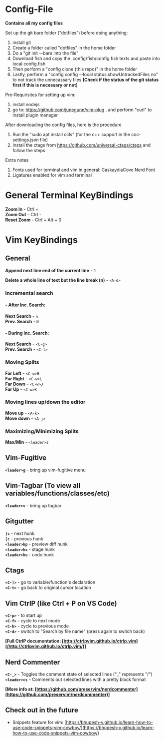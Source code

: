 # Config-File
**Contains all my config files** 

Set up the git bare folder ("dotfiles") before doing anything:
1. install git
2. Create a folder called "dotfiles" in the home folder
3. Do a "git init --bare into the file"
4. Download fish and copy the .config/fish/config.fish texts and paste into local config.fish
5. Then perform a "config clone {this repo}" in the home folder
6. Lastly, perform a "config config --local status.showUntrackedFiles no" to not track the unnecassary files **[Check if the status of the git status first if this is necessary or not]**

Pre-Requirsites for setting up vim:
1. install nodejs
2. go to: https://github.com/junegunn/vim-plug , and perform "curl" to install plugin manager

After downloading the config files, here is the procedure

1. Run the "sudo apt install ccls" (for the c++ support in the coc-settings.json file)
2. Install the ctags from https://github.com/universal-ctags/ctags and follow the steps

Extra notes

1. Fonts used for terminal and vim in general: CaskaydiaCove Nerd Font
2. Ligatures enabled for vim and terminal

# General Terminal KeyBindings
**Zoom In** - Ctrl +  
**Zoom Out** - Ctrl -  
**Reset Zoom** - Ctrl + Alt + 0  
# Vim KeyBindings 
## General
**Append next line end of the current line** - `J`   

**Delete a whole line of text but the line break (n)** - `<A-d>`

### Incremental search

#### - After Inc. Search:
**Next Search** - `n`  
**Prev. Search** - `N`
#### - During Inc. Search:
**Next Search** - `<C-g>`  
**Prev. Search** - `<C-t>` 


### Moving Splits
**Far Left** - `<C-w>H`  
**Far Right** - `<C-w>L`  
**Far Down** - `<C-w>J`  
**Far Up** - `<C-w>K`    

### Moving lines up/down the editor

**Move up** - `<A-k>`  
**Move down** - `<A-j>`

### Maximizing/Minimizing Splits

**Max/Min** - `<leader>z`
## Vim-Fugitive
**`<leader>g`** - bring up vim-fugitive menu

## Vim-Tagbar (To view all variables/functions/classes/etc)
**`<leader>v`** - bring up tagbar 
## Gitgutter
**`]c`** - next hunk  
**`[c`** - previous hunk  
**`<leader>hp`** - preview diff hunk  
**`<leader>hs`** - stage hunk  
**`<leader>hu`** - undo hunk
## Ctags
**`<C-]>`** - go to variable/function's declaration  
**`<C-t>`** - go back to original cursor location

## Vim CtrlP (like Ctrl + P on VS Code)
**`<C-p>`** - to start up  
**`<C-f>`** - cycle to next mode  
**`<C-b>`** - cycle to previous mode  
**`<C-d>`** - switch to "Search by file name" (press again to switch back)

**[Full CtrlP documentation: [http://ctrlpvim.github.io/ctrlp.vim](/http://ctrlpvim.github.io/ctrlp.vim/)]**

## Nerd Commenter
**`<C-_>`** - Toggles the comment state of selected lines ("_" represents "/")  
**`<leader>cs`** - Comments out selected lines with a pretty block format  

**[More info at: [https://github.com/preservim/nerdcommenter](https://github.com/preservim/nerdcommenter)]**

## Check out in the future
- Snippets feature for vim: [https://bhupesh-v.github.io/learn-how-to-use-code-snippets-vim-cowboy/](https://bhupesh-v.github.io/learn-how-to-use-code-snippets-vim-cowboy/)
